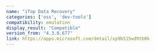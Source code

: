 ```yaml
---
name: "iTop Data Recovery"
categories: ['oss', 'dev-tools']
compatibility: emulation
display_result: "Compatible"
version_from: "4.3.0.677"
link: https://apps.microsoft.com/detail/xp9b515wd9tb0k
---
```

